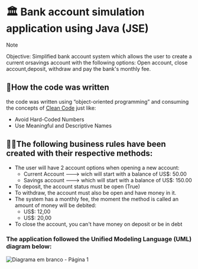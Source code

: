 # 🏛️ Bank account simulation application using Java (JSE) 

> [!NOTE]
> Objective: Simplified bank account system which allows the user to create a current orsavings account with the following options: Open account, close account,deposit, withdraw and pay the bank's monthly fee.

## 📝How the code was written

the code was written using “object-oriented programming” and consuming the concepts of  [Clean Code](https://blog.codacy.com/what-is-clean-code) just like:
* Avoid Hard-Coded Numbers
* Use Meaningful and Descriptive Names

## 👨‍💻The following business rules have been created with their respective methods:
* The user will have 2 account options when opening a new account:
    * Current Account  ---> wich will start with a balance of US$: 50.00
    * Savings account  ---> which will start with a balance of US$: 150.00
* To deposit, the account status must be open (True)
* To withdraw, the account must also be open and have money in it.
* The system has a monthly fee, the moment the method is called an amount of money will be debited:
  * US$: 12,00
  * US$: 20,00
* To close the account, you can't have money on deposit or be in debt

### The application followed the Unified Modeling Language (UML) diagram below:

![Diagrama em branco - Página 1](https://github.com/Gabriel2893/bank-account/assets/146888502/2f4c64a7-9a1c-41c7-ae09-ff220935967d)


